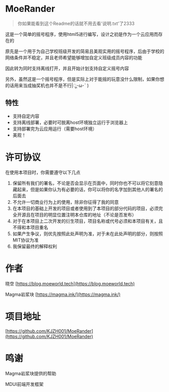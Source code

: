# MoeRander
> 你如果能看到这个Readme的话就不用去看'说明.txt'了2333

这是一个简单的摇号程序，使用html5进行编写，设计之初是作为一个云应用而存在的

原先是一个用于为自己学校班级开发的简易且美观实用的摇号程序，后由于学校的网络条件并不稳定，并且老师希望能够增加自定义班级成员内容的功能

因此转为同时支持离线打开，并且开始计划支持自定义摇号内容

另外，虽然这是一个摇号程序，但是实际上对于能摇的玩意没什么限制，如果你想的话用来当成抽奖机也并不是不行|ू･ω･` )

## 特性
- 支持自定内容
- 支持离线部署，必要时可脱离host环境独立运行于浏览器上
- 支持部署完为云应用运行（需要host环境）
- 美观！

# 许可协议
在使用本项目时，你需要遵守以下几点
1. 保留所有我们的署名，不论是否会显示在页面中，同时你也不可以将它刻意隐藏起来，但是如果你认为有必要的话，你可以将你的名字加到其他人的署名的后面去
2. 不允许一切商业行为上的使用，除非你征得了我的同意
3. 在本项目的基础上开发的项目或者使用到了本项目的部分代码的项目，必须完全开源且在项目的明显位置注明本仓库的地址（不论是否发布）
4. 对于在本项目上二次开发的衍生项目，项目名称或代号必须和本项目有关，且不得和本项目重名
5. 如果产生争议，则优先按照此处声明为准，对于未在此处声明的部分，则按照MIT协议为准
6. 我保留最终的解释权利

# 作者

晓空 [https://blog.moeworld.tech](https://blog.moeworld.tech)

Magma岩浆块 [https://magma.ink/](https://magma.ink/)

# 项目地址

[https://github.com/KJZH001/MoeRander](https://github.com/KJZH001/MoeRander)

#  鸣谢
Magma岩浆块提供的帮助

MDUI前端开发框架
